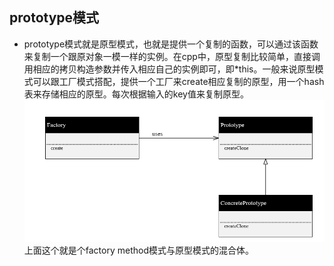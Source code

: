 ## prototype模式
- prototype模式就是原型模式，也就是提供一个复制的函数，可以通过该函数来复制一个跟原对象一模一样的实例。在cpp中，原型复制比较简单，直接调用相应的拷贝构造参数并传入相应自己的实例即可，即*this。一般来说原型模式可以跟工厂模式搭配，提供一个工厂来create相应复制的原型，用一个hash表来存储相应的原型。每次根据输入的key值来复制原型。
![](image/2022-03-22-20-07-21.png)
上面这个就是个factory method模式与原型模式的混合体。